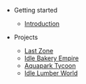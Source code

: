 <!-- markdownlint-disable first-line-h1 -->

- Getting started

  - [Introduction](README)

- Projects

  - [Last Zone](last-zone)
  - [Idle Bakery Empire](bakery-empire)
  - [Aquapark Tycoon](aquapark-tycoon)
  - [Idle Lumber World](idle-lumber-world)